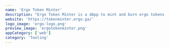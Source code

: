 ```yaml
---
name: 'Ergo Token Minter'
description: "Ergo Token Minter is a dApp to mint and burn ergo tokens using Yoroi dApp connector."
website: 'https://tokenminter.ergo.ga/'
logo_image: 'ergo-logo.png'
preview_image: 'ergotokenminter.png'
appCategory: ['web']
category: 'Tooling'
---
```

